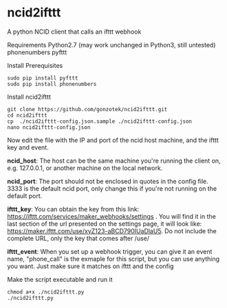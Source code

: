 # ncid2ifttt
A python NCID client that calls an ifttt webhook

Requirements
Python2.7 (may work unchanged in Python3, still untested)
phonenumbers
pyfttt

Install Prerequisites 
```shell
sudo pip install pyfttt
sudo pip install phonenumbers
```
Install ncid2ifttt
```shell
git clone https://github.com/gonzotek/ncid2ifttt.git
cd ncid2ifttt
cp  ./ncid2ifttt-config.json.sample ./ncid2ifttt-config.json
nano ncid2ifttt-config.json
```

Now edit the file with the IP and port of the ncid host machine, and the ifttt key and event. 

**ncid_host**: The host can be the same machine you're running the client on, e.g. 127.0.0.1, or another machine on the local network.

**ncid_port**: The port should not be enclosed in quotes in the config file. 3333 is the default ncid port, only change this if you're not running on the default port.

**ifttt_key**: You can obtain the key from this link: https://ifttt.com/services/maker_webhooks/settings .  You will find it in the last section of the url presented on the settings page, it will look like: https://maker.ifttt.com/use/xyZ123-aBCD790IUaDlaU5.  Do not include the complete URL, only the key that comes after /use/

**ifttt_event**: When you set up a webhook trigger, you can give it an event name, "phone_call" is the exmaple for this script, but you can use anything you want.  Just make sure it matches on ifttt and the config

Make the script executable and run it
```shell
chmod a+x ./ncid2ifttt.py
./ncid2ifttt.py
```
